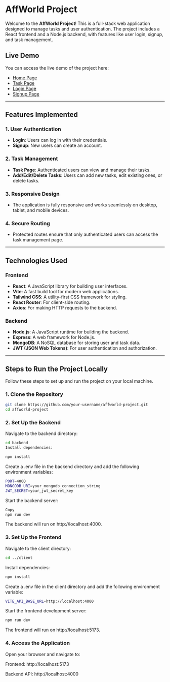 # **AffWorld Project**

Welcome to the **AffWorld Project**! This is a full-stack web application designed to manage tasks and user authentication. The project includes a React frontend and a Node.js backend, with features like user login, signup, and task management.

## **Live Demo**

You can access the live demo of the project here:
- [Home Page](https://affworld-project-q62w.vercel.app/)
- [Task Page](https://affworld-project-q62w.vercel.app/task)
- [Login Page](https://affworld-project-q62w.vercel.app/login)
- [Signup Page](https://affworld-project-q62w.vercel.app/signup)

---

## **Features Implemented**

### **1. User Authentication**
- **Login**: Users can log in with their credentials.
- **Signup**: New users can create an account.

### **2. Task Management**
- **Task Page**: Authenticated users can view and manage their tasks.
- **Add/Edit/Delete Tasks**: Users can add new tasks, edit existing ones, or delete tasks.

### **3. Responsive Design**
- The application is fully responsive and works seamlessly on desktop, tablet, and mobile devices.

### **4. Secure Routing**
- Protected routes ensure that only authenticated users can access the task management page.

---

## **Technologies Used**

### **Frontend**
- **React**: A JavaScript library for building user interfaces.
- **Vite**: A fast build tool for modern web applications.
- **Tailwind CSS**: A utility-first CSS framework for styling.
- **React Router**: For client-side routing.
- **Axios**: For making HTTP requests to the backend.

### **Backend**
- **Node.js**: A JavaScript runtime for building the backend.
- **Express**: A web framework for Node.js.
- **MongoDB**: A NoSQL database for storing user and task data.
- **JWT (JSON Web Tokens)**: For user authentication and authorization.

---

## **Steps to Run the Project Locally**

Follow these steps to set up and run the project on your local machine.

### **1. Clone the Repository**

```bash
git clone https://github.com/your-username/affworld-project.git
cd affworld-project

```

### **2. Set Up the Backend**
Navigate to the backend directory:

```bash
cd backend
Install dependencies:
```

```bash
npm install
```

Create a .env file in the backend directory and add the following environment variables:

```bash
PORT=4000
MONGODB_URI=your_mongodb_connection_string
JWT_SECRET=your_jwt_secret_key
```
Start the backend server:

```bash
Copy
npm run dev
```
The backend will run on http://localhost:4000.

### **3. Set Up the Frontend**
Navigate to the client directory:

```bash
cd ../client
```
Install dependencies:

```bash
npm install
```
Create a .env file in the client directory and add the following environment variable:


```bash
VITE_API_BASE_URL=http://localhost:4000
```
Start the frontend development server:

```bash
npm run dev
```
The frontend will run on http://localhost:5173.

### **4. Access the Application**
Open your browser and navigate to:

Frontend: http://localhost:5173

Backend API: http://localhost:4000
